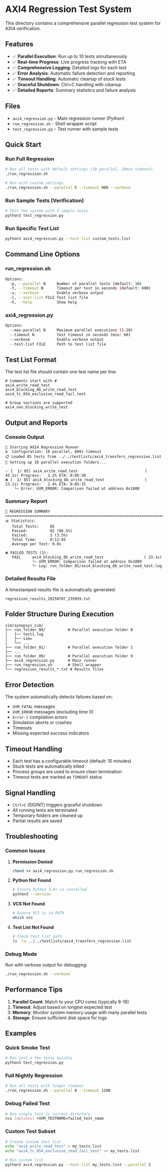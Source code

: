 # AXI4 Regression Test System

This directory contains a comprehensive parallel regression test system for AXI4 verification.

## Features

- ✅ **Parallel Execution**: Run up to 10 tests simultaneously
- ✅ **Real-time Progress**: Live progress tracking with ETA
- ✅ **Comprehensive Logging**: Detailed logs for each test
- ✅ **Error Analysis**: Automatic failure detection and reporting
- ✅ **Timeout Handling**: Automatic cleanup of stuck tests
- ✅ **Graceful Shutdown**: Ctrl+C handling with cleanup
- ✅ **Detailed Reports**: Summary statistics and failure analysis

## Files

- `axi4_regression.py` - Main regression runner (Python)
- `run_regression.sh` - Shell wrapper script
- `test_regression.py` - Test runner with sample tests

## Quick Start

### Run Full Regression
```bash
# Run all tests with default settings (10 parallel, 10min timeout)
./run_regression.sh

# Run with custom settings
./run_regression.sh --parallel 5 --timeout 900 --verbose
```

### Run Sample Tests (Verification)
```bash
# Test the system with 3 sample tests
python3 test_regression.py
```

### Run Specific Test List
```bash
python3 axi4_regression.py --test-list custom_tests.list
```

## Command Line Options

### run_regression.sh
```bash
Options:
  -p, --parallel N     Number of parallel tests (default: 10)
  -t, --timeout N      Timeout per test in seconds (default: 600)
  -v, --verbose        Enable verbose output
  -l, --test-list FILE Test list file
  -h, --help           Show help
```

### axi4_regression.py
```bash
Options:
  --max-parallel N     Maximum parallel executions (1-20)
  --timeout N          Test timeout in seconds (min: 60)
  --verbose            Enable verbose output
  --test-list FILE     Path to test list file
```

## Test List Format

The test list file should contain one test name per line:

```
# Comments start with #
axi4_write_read_test
axi4_blocking_8b_write_read_test
axi4_tc_054_exclusive_read_fail_test

# Group sections are supported
axi4_non_blocking_write_test
```

## Output and Reports

### Console Output
```
🚀 Starting AXI4 Regression Runner
⚙️  Configuration: 10 parallel, 600s timeout
📋 Loaded 85 tests from ../../testlists/axi4_transfers_regression.list
🔧 Setting up 10 parallel execution folders...

✅ [  1/ 85] axi4_write_read_test                              (  45.2s) Progress:   1.2% ETA: 0:05:30
❌ [  2/ 85] axi4_blocking_8b_write_read_test                  (  23.1s) Progress:   2.4% ETA: 0:05:15
    └─ Error: UVM_ERROR: Comparison failed at address 0x1000
```

### Summary Report
```
🏁 REGRESSION SUMMARY
================================================================================
📊 Statistics:
   Total Tests:     85
   Passed:          82 (96.5%)
   Failed:          3 (3.5%)
   Total Time:      0:12:45
   Average per Test: 9.0s

❌ FAILED TESTS (3):
   FAIL     axi4_blocking_8b_write_read_test                  ( 23.1s)
            └─ UVM_ERROR: Comparison failed at address 0x1000
            └─ Log: run_folder_02/axi4_blocking_8b_write_read_test.log
```

### Detailed Results File
A timestamped results file is automatically generated:
```
regression_results_20250707_235959.txt
```

## Folder Structure During Execution

```
sim/synopsys_sim/
├── run_folder_00/          # Parallel execution folder 0
│   ├── test1.log
│   ├── simv
│   └── ...
├── run_folder_01/          # Parallel execution folder 1
├── ...
├── run_folder_09/          # Parallel execution folder 9
├── axi4_regression.py      # Main runner
├── run_regression.sh       # Shell wrapper
└── regression_results_*.txt # Results files
```

## Error Detection

The system automatically detects failures based on:

- `UVM_FATAL` messages
- `UVM_ERROR` messages (excluding time 0)
- `Error-[` compilation errors
- Simulation aborts or crashes
- Timeouts
- Missing expected success indicators

## Timeout Handling

- Each test has a configurable timeout (default: 10 minutes)
- Stuck tests are automatically killed
- Process groups are used to ensure clean termination
- Timeout tests are marked as `TIMEOUT` status

## Signal Handling

- `Ctrl+C` (SIGINT) triggers graceful shutdown
- All running tests are terminated
- Temporary folders are cleaned up
- Partial results are saved

## Troubleshooting

### Common Issues

1. **Permission Denied**
   ```bash
   chmod +x axi4_regression.py run_regression.sh
   ```

2. **Python Not Found**
   ```bash
   # Ensure Python 3.6+ is installed
   python3 --version
   ```

3. **VCS Not Found**
   ```bash
   # Ensure VCS is in PATH
   which vcs
   ```

4. **Test List Not Found**
   ```bash
   # Check test list path
   ls -la ../../testlists/axi4_transfers_regression.list
   ```

### Debug Mode

Run with verbose output for debugging:
```bash
./run_regression.sh --verbose
```

## Performance Tips

1. **Parallel Count**: Match to your CPU cores (typically 8-16)
2. **Timeout**: Adjust based on longest expected test
3. **Memory**: Monitor system memory usage with many parallel tests
4. **Storage**: Ensure sufficient disk space for logs

## Examples

### Quick Smoke Test
```bash
# Run just a few tests quickly
python3 test_regression.py
```

### Full Nightly Regression
```bash
# Run all tests with longer timeout
./run_regression.sh --parallel 8 --timeout 1200
```

### Debug Failed Test
```bash
# Run single test in current directory
vcs [options] +UVM_TESTNAME=failed_test_name
```

### Custom Test Subset
```bash
# Create custom test list
echo "axi4_write_read_test" > my_tests.list
echo "axi4_tc_054_exclusive_read_fail_test" >> my_tests.list

# Run custom list
python3 axi4_regression.py --test-list my_tests.list --parallel 2
```